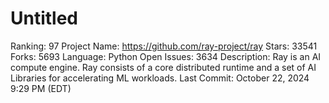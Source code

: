 # Untitled

Ranking: 97
Project Name: https://github.com/ray-project/ray
Stars: 33541
Forks: 5693
Language: Python
Open Issues: 3634
Description: Ray is an AI compute engine. Ray consists of a core distributed runtime and a set of AI Libraries for accelerating ML workloads.
Last Commit: October 22, 2024 9:29 PM (EDT)